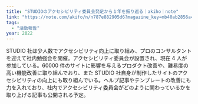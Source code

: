 ```yaml
---
title: "STUDIOのアクセシビリティ委員会発足から１年を振り返る｜akiho｜note"
link: "https://note.com/akifo/n/n787e882905d6?magazine_key=mb40ab2856a4c"
tags:
  - "活動報告"
year: 2022
---
```


STUDIO 社は少人数でアクセシビリティ向上に取り組み、プロのコンサルタントを迎えて社内勉強会を開催。アクセシビリティ委員会が設置され、現在 4 人が参加している。60000 件のサイトに影響を与えるプロダクト改善や、難易度の高い機能改善に取り組んでおり、また STUDIO 社自身が制作したサイトのアクセシビリティの向上にも取り組んでいる。ヘルプ記事やテンプレートの改善にも力を入れており、社内でアクセシビリティ委員会がどのように関わっているかを取り上げる記事も公開される予定。
